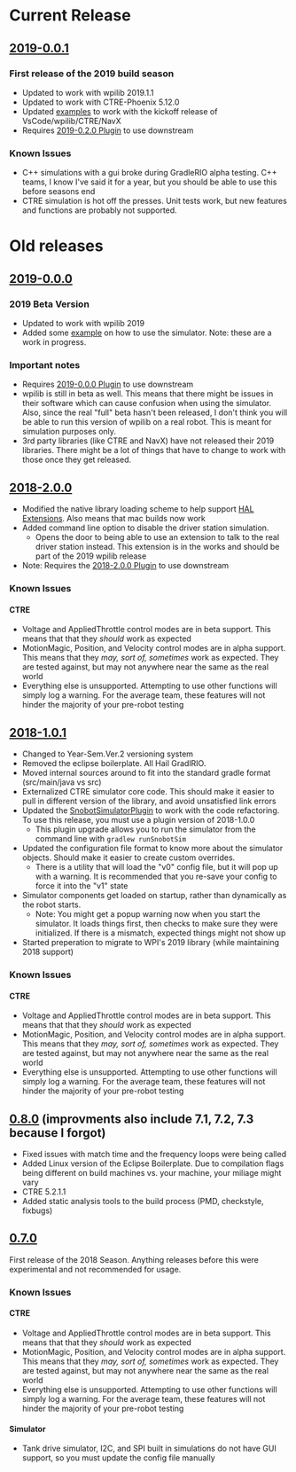 
# Current Release

## [2019-0.0.1](https://github.com/pjreiniger/SnobotSim/releases/tag/v2019-0.0.1)
### First release of the 2019 build season
* Updated to work with wpilib 2019.1.1
* Updated to work with CTRE-Phoenix 5.12.0
* Updated [examples](https://github.com/pjreiniger/SnobotSimExamples) to work with the kickoff release of VsCode/wpilib/CTRE/NavX
* Requires [2019-0.2.0 Plugin](https://github.com/pjreiniger/SnobotSimPlugin/releases/tag/2019-0.2.0) to use downstream

### Known Issues
* C++ simulations with a gui broke during GradleRIO alpha testing. C++ teams, I know I've said it for a year, but you should be able to use this before seasons end
* CTRE simulation is hot off the presses. Unit tests work, but new features and functions are probably not supported.



# Old releases

## [2019-0.0.0](https://github.com/pjreiniger/SnobotSim/releases/tag/2019-0.0.0)
### 2019 Beta Version
* Updated to work with wpilib 2019
* Added some [example](https://github.com/pjreiniger/SnobotSimExamples) on how to use the simulator. Note: these are a work in progress.

### Important notes
* Requires [2019-0.0.0 Plugin](https://github.com/pjreiniger/SnobotSimPlugin/releases/tag/v2019_0.0.0) to use downstream
* wpilib is still in beta as well. This means that there might be issues in their software which can cause confusion when using the simulator. Also, since the real "full" beta hasn't been released, I don't think you will be able to run this version of wpilib on a real robot. This is meant for simulation purposes only.
* 3rd party libraries (like CTRE and NavX) have not released their 2019 libraries. There might be a lot of things that have to change to work with those once they get released.

## [2018-2.0.0](https://github.com/pjreiniger/SnobotSim/releases/tag/2018-2.0.0)
* Modified the native library loading scheme to help support [HAL Extensions](https://github.com/wpilibsuite/allwpilib/tree/master/simulation/halsim_ds_nt).  Also means that mac builds now work
* Added command line option to disable the driver station simulation.
  * Opens the door to being able to use an extension to talk to the real driver station instead.  This extension is in the works and should be part of the 2019 wpilib release
* Note: Requires the [2018-2.0.0 Plugin](https://github.com/pjreiniger/SnobotSimPlugin/releases/tag/v2018_2.0.0) to use downstream

### Known Issues
#### CTRE
* Voltage and AppliedThrottle control modes are in beta support.  This means that that they *should* work as expected
* MotionMagic, Position, and Velocity control modes are in alpha support.  This means that they *may, sort of, sometimes* work as expected.  They are tested against, but may not anywhere near the same as the real world
* Everything else is unsupported.  Attempting to use other functions will simply log a warning.  For the average team, these features will not hinder the majority of your pre-robot testing

## [2018-1.0.1](https://github.com/pjreiniger/SnobotSim/releases/tag/2018-1.0.1)
* Changed to Year-Sem.Ver.2 versioning system
* Removed the eclipse boilerplate.  All Hail GradlRIO.
* Moved internal sources around to fit into the standard gradle format (src/main/java vs src)
* Externalized CTRE simulator core code.  This should make it easier to pull in different version of the library, and avoid unsatisfied link errors
* Updated the [SnobotSimulatorPlugin](https://plugins.gradle.org/plugin/com.snobot.simulator.plugin.SnobotSimulatorPlugin) to work with the code refactoring.  To use this release, you must use a plugin version of 2018-1.0.0
  * This plugin upgrade allows you to run the simulator from the command line with `gradlew runSnobotSim`
* Updated the configuration file format to know more about the simulator objects.  Should make it easier to create custom overrides.
  * There is a utility that will load the "v0" config file, but it will pop up with a warning.  It is recommended that you re-save your config to force it into the "v1" state
* Simulator components get loaded on startup, rather than dynamically as the robot starts.
  * Note: You might get a popup warning now when you start the simulator.  It loads things first, then checks to make sure they were initialized.  If there is a mismatch, expected things might not show up
* Started preperation to migrate to WPI's 2019 library (while maintaining 2018 support)

### Known Issues
#### CTRE
* Voltage and AppliedThrottle control modes are in beta support.  This means that that they *should* work as expected
* MotionMagic, Position, and Velocity control modes are in alpha support.  This means that they *may, sort of, sometimes* work as expected.  They are tested against, but may not anywhere near the same as the real world
* Everything else is unsupported.  Attempting to use other functions will simply log a warning.  For the average team, these features will not hinder the majority of your pre-robot testing


## [0.8.0](https://github.com/pjreiniger/SnobotSim/releases/tag/0.8.0) (improvments also include 7.1, 7.2, 7.3 because I forgot)
* Fixed issues with match time and the frequency loops were being called
* Added Linux version of the Eclipse Boilerplate.  Due to compilation flags being different on build machines vs. your machine, your miliage might vary
* CTRE 5.2.1.1
* Added static analysis tools to the build process (PMD, checkstyle, fixbugs)

## [0.7.0](https://github.com/pjreiniger/SnobotSim/releases/tag/0.7.0)
First release of the 2018 Season.  Anything releases before this were experimental and not recommended for usage.

### Known Issues
#### CTRE
* Voltage and AppliedThrottle control modes are in beta support.  This means that that they *should* work as expected
* MotionMagic, Position, and Velocity control modes are in alpha support.  This means that they *may, sort of, sometimes* work as expected.  They are tested against, but may not anywhere near the same as the real world
* Everything else is unsupported.  Attempting to use other functions will simply log a warning.  For the average team, these features will not hinder the majority of your pre-robot testing

#### Simulator
* Tank drive simulator, I2C, and SPI built in simulations do not have GUI support, so you must update the config file manually
